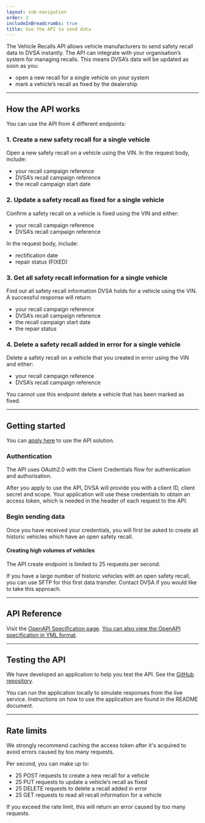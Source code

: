 ```yaml
---
layout: sub-navigation
order: 2
includeInBreadcrumbs: true
title: Use the API to send data
---
```


The Vehicle Recalls API allows vehicle manufacturers to send safety recall data to DVSA instantly. The API can integrate with your organisation’s system for managing recalls. This means DVSA’s data will be updated as soon as you:

 - open a new recall for a single vehicle on your system
 - mark a vehicle’s recall as fixed by the dealership
 
---

## How the API works

You can use the API from 4 different endpoints:

### 1. Create a new safety recall for a single vehicle

Open a new safety recall on a vehicle using the VIN. In the request body, include: 

-	your recall campaign reference 
-	DVSA’s recall campaign reference 
-	the recall campaign start date

### 2. Update a safety recall as fixed for a single vehicle

Confirm a safety recall on a vehicle is fixed using the VIN and either:

- your recall campaign reference
- DVSA’s recall campaign reference 

In the request body, include:

- rectification date
- repair status (FIXED)

### 3. Get all safety recall information for a single vehicle

Find out all safety recall information DVSA holds for a vehicle using the VIN. A successful response will return:

-	your recall campaign reference
-	DVSA’s recall campaign reference
-	the recall campaign start date 
-	the repair status 

### 4. Delete a safety recall added in error for a single vehicle

Delete a safety recall on a vehicle that you created in error using the VIN and either:
- your recall campaign reference 
- DVSA’s recall campaign reference

You cannot use this endpoint delete a vehicle that has been marked as fixed.

---

## Getting started

You can [apply here](https://forms.office.com/e/QLHWZ2jeNc) to use the API solution.

### Authentication

The API uses OAuth2.0 with the Client Credentials flow for authentication and authorisation.

After you apply to use the API, DVSA will provide you with a client ID, client secret and scope. Your application will use these credentials to obtain an access token, which is needed in the header of each request to the API.

### Begin sending data

Once you have received your credentials, you will first be asked to create all historic vehicles which have an open safety recall. 

#### Creating high volumes of vehicles
The API create endpoint is limited to 25 requests per second.

If you have a large number of historic vehicles with an open safety recall, you can use SFTP for this first data transfer. Contact DVSA if you would like to take this approach.

---

## API Reference

Visit the [OpenAPI Specification page](/api-spec/). [You can also view the OpenAPI specification in YML format](/api-spec/external_api_recalls.yml).

---

## Testing the API

We have developed an application to help you test the API. See the [GitHub repository](https://github.com/dvsa/recalls-mock-api).

You can run the application locally to simulate responses from the live service. 
Instructions on how to use the application are found in the README document.

---

## Rate limits

We strongly recommend caching the access token after it's acquired to avoid errors caused by too many requests.

Per second, you can make up to:

- 25 POST requests to create a new recall for a vehicle
- 25 PUT requests to update a vehicle’s recall as fixed
- 25 DELETE requests to delete a recall added in error
- 25 GET requests to read all recall information for a vehicle

If you exceed the rate limit, this will return an error caused by too many requests.
